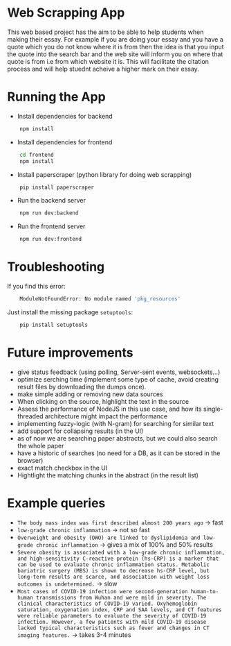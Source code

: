 # Web Scrapping App
This web based project has the aim to be able to help students when making their essay.
For example if you are doing your essay and you have a quote which you do not know where it is from then the idea is that you input the quote into the search bar and the web site will inform you on where that quote is from i.e from which website it is. This will facilitate the citation process and will help stuednt acheive a higher mark on their essay.

# Running the App

- Install dependencies for backend

```bash
    npm install
```

- Install dependencies for frontend

```bash
    cd frontend
    npm install
```

- Install paperscraper (python library for doing web scrapping)

```bash
    pip install paperscraper
```

- Run the backend server

```bash
    npm run dev:backend
```

- Run the frontend server

```bash
    npm run dev:frontend
```

# Troubleshooting

If you find this error:

```bash
    ModuleNotFoundError: No module named 'pkg_resources'
```

Just install the missing package `setuptools`:

```bash
    pip install setuptools
```

# Future improvements

- give status feedback (using polling, Server-sent events, websockets...)
- optimize serching time (implement some type of cache, avoid creating result files by downloading the dumps once).
- make simple adding or removing new data sources
- When clicking on the source, highlight the text in the source
- Assess the performance of NodeJS in this use case, and how its single-threaded architecture might impact the performance
- implementing fuzzy-logic (with N-gram) for searching for similar text
- add support for collapsing results (in the UI)
- as of now we are searching paper abstracts, but we could also search the whole paper
- have a historic of searches (no need for a DB, as it can be stored in the browser)
- exact match checkbox in the UI
- Hightlight the matching chunks in the abstract (in the result list)


# Example queries
- `The body mass index was first described almost 200 years ago` -> fast
- `low-grade chronic inflammation` -> not so fast
- `Overweight and obesity (OWO) are linked to dyslipidemia and low-grade chronic inflammation` -> gives a mix of 100% and 50% results
- `Severe obesity is associated with a low-grade chronic inflammation, and high-sensitivity C-reactive protein (hs-CRP) is a marker that can be used to evaluate chronic inflammation status. Metabolic bariatric surgery (MBS) is shown to decrease hs-CRP level, but long-term results are scarce, and association with weight loss outcomes is undetermined.` -> slow
- `Most cases of COVID-19 infection were second-generation human-to-human transmissions from Wuhan and were mild in severity. The clinical characteristics of COVID-19 varied. Oxyhemoglobin saturation, oxygenation index, CRP and SAA levels, and CT features were reliable parameters to evaluate the severity of COVID-19 infection. However, a few patients with mild COVID-19 disease lacked typical characteristics such as fever and changes in CT imaging features.` -> takes 3-4 minutes
